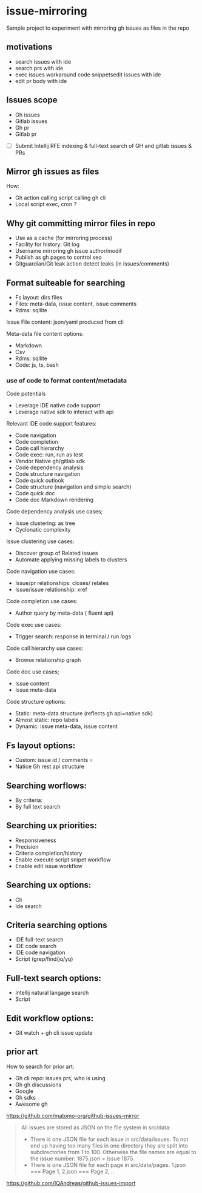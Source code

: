 # issue-mirroring
Sample project to experiment with mirroring gh issues as files in the repo 


## motivations

* search issues with ide
* search prs with ide
* exec issues workaround code snippetsedit issues with ide
* edit pr body with ide


## Issues scope
* Gh issues
* Gitlab issues
* Gh pr
* Gitlab pr

* [ ] Submit Intellij RFE indexing & full-text search of GH and gitlab issues & PRs

## Mirror gh issues as files

How:
* Gh action calling script calling gh cli
* Local script exec, cron ?

## Why git committing mirror files in repo
* Use as a cache (for mirroring process)
* Facility for history: Git log
* Username mirroring gh issue author/modif
* Publish as gh pages to control seo
* Gitguardian/Git leak action detect leaks (in issues/comments)

## Format suiteable for searching
* Fs layout: dirs files
* Files: meta-data, issue content, issue comments
* Rdms: sqllite

Issue File content: json/yaml produced from cli

Meta-data file content options:
* Markdown
* Csv
* Rdms: sqllite
* Code: js, ts, bash

### use of code to format content/metadata 

Code potentials
* Leverage IDE native code support
* Leverage native sdk to interact with api

Relevant IDE code support features:
* Code navigation
* Code completion
* Code call hierarchy
* Code exec: run, run as test
* Vendor Native gh/gitlab sdk
* Code dependency analysis
* Code structure navigation
* Code quick outlook
* Code structure (navigation and simple search)
* Code quick doc
* Code doc Markdown rendering

Code dependency analysis use cases;
* Issue clustering: as tree
* Cyclonatic complexity

Issue clustering use cases:
* Discover group of Related issues
* Automate applying missing labels to clusters


Code navigation use cases:
* Issue/pr relationships: closes/ relates
* Issue/issue relationship: xref

Code completion use cases:
* Author query by meta-data ( fluent api)

Code exec use cases:
* Trigger search: response in terminal / run logs

Code call hierarchy use cases:
* Browse relationship graph

Code doc use cases;
* Issue content
* Issue meta-data

Code structure options:
* Static: meta-data structure (reflects gh api=native sdk)
* Almost static: repo labels
* Dynamic: issue meta-data, issue content

## Fs layout options:
* Custom: issue id / comments =
* Natice Gh rest api structure

## Searching worflows:
* By criteria:
* By full text search

## Searching ux priorities:
* Responsiveness
* Precision
* Criteria completion/history
* Enable execute script snipet workflow
* Enable edit issue workflow

## Searching ux options:
* Cli
* Ide search

## Criteria searching options
* IDE full-text search
* IDE code search
* IDE code navigation
* Script (grep/find/jq/yq)

## Full-text search options:
* Intellij natural langage search
* Script

## Edit workflow options:
* Git watch + gh cli issue update



## prior art

How to search for prior art:
* Gh cli repo: issues prs, who is using
* Gh gh discussions
* Google
* Gh sdks
* Awesome gh 

https://github.com/matomo-org/github-issues-mirror
> All issues are stored as JSON on the file system in src/data:
> * There is one JSON file for each issue in src/data/issues. To not end up having too many files in one directory they are split into subdirectories from 1 to 100. Otherwise the file names are equal to the issue number: 1875.json = Issue 1875.
> * There is one JSON file for each page in src/data/pages. 1.json === Page 1, 2.json === Page 2, ..

https://github.com/IQAndreas/github-issues-import
